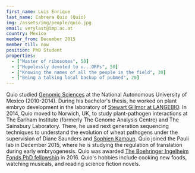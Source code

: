 ```yaml
---
first_name: Luis Enrique
last_name: Cabrera Quio (Quio)
img: /assets/img/people/quio.jpg
email: verylast@imp.ac.at
country: Mexico
member_from: December 2015
member_till: now
position: PhD Student
properties:
  - ["Master of ribosomes", 50]
  - ["Hopelessly devoted to u...ORFs", 50]
  - ["Knowing the names of all the people in the field", 30]
  - ["Being a talking local backup of pubmed", 20]
---
```

Quio studied [Genomic Sciences](http://www.lcg.unam.mx/es/about) at the National Autonomous University of Mexico (2010-2014). During his bachelor's thesis, he worked on plant embryo development in the laboratory of [Stewart Gillmor at LANGEBIO](http://langebio.cinvestav.mx/?pag=854). In 2014, Quio moved to Norwich, UK, to study plant-pathogen interactions at The Earlham Institute (formerly The Genome Analysis Centre) and The Sainsbury Laboratory. There, he used next generation sequencing techniques to understand the evolution of wheat pathogens under the supervision of Diane Saunders and [Sophien Kamoun](http://www.tsl.ac.uk/groups/kamoun-group/). Quio joined the Pauli lab in December 2015, where he is studying the regulation of translation during early embryogenesis. Quio was awarded [The Boehringer Ingelheim Fonds PhD fellowship](https://www.bifonds.de/fellowships-grants/phd-fellowships.html) in 2016. Quio's hobbies include cooking new foods, watching musicals, and reading science fiction novels.
